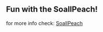 Fun with the SoallPeach!
------------------------
for more info check: [SoallPeach](https://soallpeach.run)
